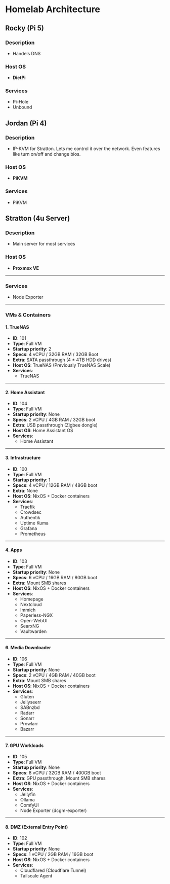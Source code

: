# Homelab Architecture

## Rocky (Pi 5)
### Description
- Handels DNS

### Host OS
- **DietPi**

### Services
- Pi-Hole
- Unbound



## Jordan (Pi 4)
### Description
- IP-KVM for Stratton. Lets me control it over the network. Even features like turn on/off and change bios.

### Host OS
- **PiKVM**

### Services
- PiKVM



## Stratton (4u Server)
### Description
- Main server for most services

### Host OS
- **Proxmox VE**

---

### Services
- Node Exporter

---

### VMs & Containers

#### 1. TrueNAS
- **ID**: 101
- **Type**: Full VM
- **Startup priority**: 2
- **Specs**: 4 vCPU / 32GB RAM / 32GB Boot
- **Extra**: SATA passthrough (4 * 4TB HDD drives)
- **Host OS**: TrueNAS (Previously TrueNAS Scale)
- **Services**:
  - TrueNAS

---

#### 2. Home Assistant
- **ID**: 104
- **Type**: Full VM
- **Startup priority**: None
- **Specs**: 2 vCPU / 4GB RAM / 32GB boot
- **Extra**: USB passthrough (Zigbee dongle)
- **Host OS**: Home Assistant OS
- **Services**:
  - Home Assistant

---

#### 3. Infrastructure
- **ID**: 100
- **Type**: Full VM
- **Startup priority**: 1
- **Specs**: 4 vCPU / 12GB RAM / 48GB boot
- **Extra**: None
- **Host OS**: NixOS + Docker containers
- **Services**:
  - Traefik
  - Crowdsec
  - Authentik
  - Uptime Kuma
  - Grafana
  - Prometheus

---

#### 4. Apps
- **ID**: 103
- **Type**: Full VM
- **Startup priority**: None
- **Specs**: 6 vCPU / 16GB RAM / 80GB boot
- **Extra**: Mount SMB shares
- **Host OS**: NixOS + Docker containers
- **Services**:
  - Homepage
  - Nextcloud
  - Immich
  - Paperless-NGX
  - Open-WebUI
  - SearxNG
  - Vaultwarden

---

#### 6. Media Downloader
- **ID**: 106
- **Type**: Full VM
- **Startup priority**: None
- **Specs**: 2 vCPU / 4GB RAM / 40GB boot
- **Extra**: Mount SMB shares
- **Host OS**: NixOS + Docker containers
- **Services**:
  - Gluten
  - Jellyseerr
  - SABnzbd
  - Radarr
  - Sonarr
  - Prowlarr
  - Bazarr

---

#### 7. GPU Workloads
- **ID**: 105
- **Type**: Full VM
- **Startup priority**: None
- **Specs**: 8 vCPU / 32GB RAM / 400GB boot
- **Extra**: GPU passthrough, Mount SMB shares
- **Host OS**: NixOS + Docker containers
- **Services**:
  - Jellyfin
  - Ollama
  - ComfyUI
  - Node Exporter (dcgm-exporter)

---

#### 8. DMZ (External Entry Point)
- **ID**: 102
- **Type**: Full VM
- **Startup priority**: None
- **Specs**: 1 vCPU / 2GB RAM / 16GB boot
- **Host OS**: NixOS + Docker containers
- **Services**:
  - Cloudflared (Cloudflare Tunnel)
  - Tailscale Agent